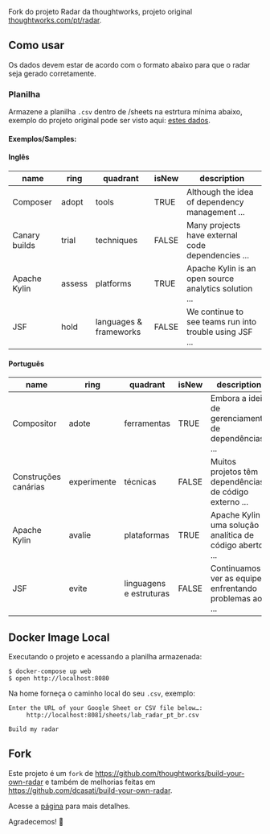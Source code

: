 Fork do projeto Radar da thoughtworks, projeto original [thoughtworks.com/pt/radar](https://www.thoughtworks.com/pt/radar).

## Como usar

Os dados devem estar de acordo com o formato abaixo para que o radar seja gerado corretamente.

### Planilha

Armazene a planilha `.csv` dentro de /sheets na estrtura mínima abaixo, exemplo do projeto original pode ser visto aqui: [estes dados](https://docs.google.com/spreadsheets/d/1OMQvrnN3qwzfBx8y6I77EskuTf10iESeh1Wpvw8hz_4/edit?usp=sharing).

#### Exemplos/Samples:

#### Inglês

| name          | ring   | quadrant               | isNew | description                                             |
|---------------|--------|------------------------|-------|---------------------------------------------------------|
| Composer      | adopt  | tools                  | TRUE  | Although the idea of dependency management ...          |
| Canary builds | trial  | techniques             | FALSE | Many projects have external code dependencies ...       |
| Apache Kylin  | assess | platforms              | TRUE  | Apache Kylin is an open source analytics solution ...   |
| JSF           | hold   | languages & frameworks | FALSE | We continue to see teams run into trouble using JSF ... |

#### Português

| name                 | ring        | quadrant                | isNew | description                                               |
|----------------------|-------------|-------------------------|-------|-----------------------------------------------------------|
| Compositor           | adote       | ferramentas             | TRUE  | Embora a ideia de gerenciamento de dependências ...       |
| Construções canárias | experimente | técnicas                | FALSE | Muitos projetos têm dependências de código externo ...    |
| Apache Kylin         | avalie      | plataformas             | TRUE  | Apache Kylin é uma solução analítica de código aberto ... |
| JSF                  | evite       | linguagens e estruturas | FALSE | Continuamos a ver as equipes enfrentando problemas ao ... |

## Docker Image Local
Executando o projeto e acessando a planilha armazenada:

```
$ docker-compose up web
$ open http://localhost:8080
```

Na home forneça o caminho local do seu `.csv`, exemplo:

```
Enter the URL of your Google Sheet or CSV file below…:
     http://localhost:8081/sheets/lab_radar_pt_br.csv

Build my radar
```

## Fork

Este projeto é um `fork` de https://github.com/thoughtworks/build-your-own-radar e também de melhorias feitas em https://github.com/dcasati/build-your-own-radar.

Acesse a [página](https://www.thoughtworks.com/radar/how-to-byor) para mais detalhes.

Agradecemos! :tada: